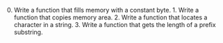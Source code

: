 0. Write a function that fills memory with a constant byte. 1. Write a function that copies memory area. 2. Write a function that locates a character in a string. 3. Write a function that gets the length of a prefix substring.

